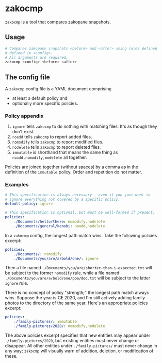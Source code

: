 # zakocmp

`zakocmp` is a tool that compares zakopane snapshots.

## Usage

```sh
# Compares zakopane snapshots <before> and <after> using rules defined
# defined in <config>.
# All arguments are required.
zakocmp <config> <before> <after>
```

## The config file

A `zakocmp` config file is a YAML document comprising
*   at least a default policy and
*   optionally more specific policies.

### Policy appendix

1.  `ignore` tells `zakocmp` to do nothing with matching files. It's as
    though they don't exist.
1.  `noadd` tells `zakocmp` to report added files.
1.  `nomodify` tells `zakocmp` to report modified files.
1.  `nodelete` tells `zakocmp` to report deleted files.
1.  `immutable` is shorthand that means the same thing as
    `noadd,nomodify,nodelete` all together.

Policies are joined together (without spaces) by a comma as in the
definition of the `immutable` policy. Order and repetition do not
matter.

### Examples

```yaml
# This specification is always necessary - even if you just want to
# ignore everything not covered by a specific policy.
default-policy: ignore

# This specification is optional, but must be well-formed if present.
policies:
    ./Documents/hello/there: nomodify,nodelete
    ./Documents/general/kenobi: noadd,nodelete
```

In a `zakocmp` config, the longest path match wins. Take the following
policies excerpt:

```yaml
policies:
    ./Documents/: nomodify
    ./Documents/you/are/a/bold/one/: ignore
```

Then a file named `./Documents/you/are/shorter-than-i-expected.txt` will
be subject to the former `nomodify` rule, while a file named
`./Documents/you/are/a/bold/one/poo/doo.txt` will be subject to the
latter `ignore` rule.

There is no concept of policy "strength;" the longest path match always
wins. Suppose the year is CE 2020, and I'm still actively adding family
photos to the directory of the same year. Here's an appropriate
policies excerpt:

```yaml
policies:
    ./family-pictures/: immutable
    ./family-pictures/2020/: nomodify,nodelete
```

The above policies excerpt specifies that new entities may appear under
`./family-pictures/2020`, but existing entities must never change or
disappear. All other entities under `./family-pictures/` must never
change in any way; `zakocmp` will visually warn of addition, deletion,
or modification of these.
